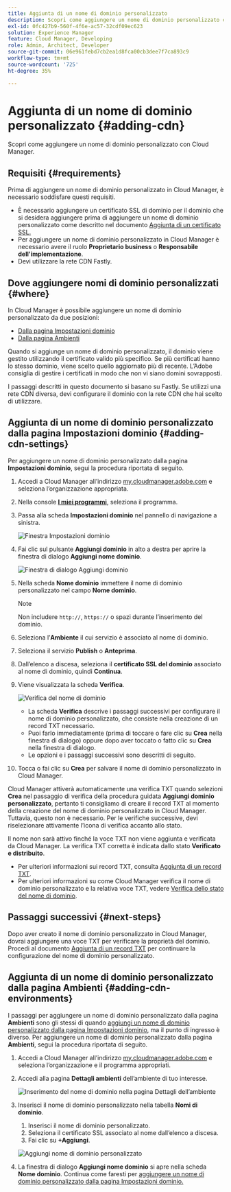 ```yaml
---
title: Aggiunta di un nome di dominio personalizzato
description: Scopri come aggiungere un nome di dominio personalizzato con Cloud Manager.
exl-id: 0fc427b9-560f-4f6e-ac57-32cdf09ec623
solution: Experience Manager
feature: Cloud Manager, Developing
role: Admin, Architect, Developer
source-git-commit: 06e961febd7cb2ea1d8fca00cb3dee7f7ca893c9
workflow-type: tm+mt
source-wordcount: '725'
ht-degree: 35%

---
```



# Aggiunta di un nome di dominio personalizzato {#adding-cdn}

Scopri come aggiungere un nome di dominio personalizzato con Cloud Manager.

## Requisiti {#requirements}

Prima di aggiungere un nome di dominio personalizzato in Cloud Manager, è necessario soddisfare questi requisiti.

* È necessario aggiungere un certificato SSL di dominio per il dominio che si desidera aggiungere prima di aggiungere un nome di dominio personalizzato come descritto nel documento [Aggiunta di un certificato SSL.](/help/implementing/cloud-manager/managing-ssl-certifications/add-ssl-certificate.md)
* Per aggiungere un nome di dominio personalizzato in Cloud Manager è necessario avere il ruolo **Proprietario business** o **Responsabile dell&#39;implementazione**.
* Devi utilizzare la rete CDN Fastly.

## Dove aggiungere nomi di dominio personalizzati {#where}

In Cloud Manager è possibile aggiungere un nome di dominio personalizzato da due posizioni:

* [Dalla pagina Impostazioni dominio](#adding-cdn-settings)
* [Dalla pagina Ambienti](#adding-cdn-environments)

Quando si aggiunge un nome di dominio personalizzato, il dominio viene gestito utilizzando il certificato valido più specifico. Se più certificati hanno lo stesso dominio, viene scelto quello aggiornato più di recente. L’Adobe consiglia di gestire i certificati in modo che non vi siano domini sovrapposti.

I passaggi descritti in questo documento si basano su Fastly. Se utilizzi una rete CDN diversa, devi configurare il dominio con la rete CDN che hai scelto di utilizzare.

## Aggiunta di un nome di dominio personalizzato dalla pagina Impostazioni dominio {#adding-cdn-settings}

Per aggiungere un nome di dominio personalizzato dalla pagina **Impostazioni dominio**, segui la procedura riportata di seguito.

1. Accedi a Cloud Manager all’indirizzo [my.cloudmanager.adobe.com](https://my.cloudmanager.adobe.com/) e seleziona l’organizzazione appropriata.

1. Nella console **[I miei programmi](/help/implementing/cloud-manager/navigation.md#my-programs)**, seleziona il programma.

1. Passa alla scheda **Impostazioni dominio** nel pannello di navigazione a sinistra.

   ![Finestra Impostazioni dominio](/help/implementing/cloud-manager/assets/cdn/cdn-create.png)

1. Fai clic sul pulsante **Aggiungi dominio** in alto a destra per aprire la finestra di dialogo **Aggiungi nome dominio**.

   ![Finestra di dialogo Aggiungi dominio](/help/implementing/cloud-manager/assets/cdn/add-cdn1.png)

1. Nella scheda **Nome dominio** immettere il nome di dominio personalizzato nel campo **Nome dominio**.

   >[!NOTE]
   >
   >Non includere `http://`, `https://` o spazi durante l’inserimento del dominio.

1. Seleziona l’**Ambiente** il cui servizio è associato al nome di dominio.

1. Seleziona il servizio **Publish** o **Anteprima**.

1. Dall’elenco a discesa, seleziona il **certificato SSL del dominio** associato al nome di dominio, quindi **Continua**.

1. Viene visualizzata la scheda **Verifica**.

   ![Verifica del nome di dominio](/help/implementing/cloud-manager/assets/cdn/cdn-create6.png)

   * La scheda **Verifica** descrive i passaggi successivi per configurare il nome di dominio personalizzato, che consiste nella creazione di un record TXT necessario.
   * Puoi farlo immediatamente (prima di toccare o fare clic su **Crea** nella finestra di dialogo) oppure dopo aver toccato o fatto clic su **Crea** nella finestra di dialogo.
   * Le opzioni e i passaggi successivi sono descritti di seguito.

1. Tocca o fai clic su **Crea** per salvare il nome di dominio personalizzato in Cloud Manager.

Cloud Manager attiverà automaticamente una verifica TXT quando selezioni **Crea** nel passaggio di verifica della procedura guidata **Aggiungi dominio personalizzato**, pertanto ti consigliamo di creare il record TXT al momento della creazione del nome di dominio personalizzato in Cloud Manager. Tuttavia, questo non è necessario. Per le verifiche successive, devi riselezionare attivamente l’icona di verifica accanto allo stato.

Il nome non sarà attivo finché la voce TXT non viene aggiunta e verificata da Cloud Manager. La verifica TXT corretta è indicata dallo stato **Verificato e distribuito**.

* Per ulteriori informazioni sui record TXT, consulta [Aggiunta di un record TXT](/help/implementing/cloud-manager/custom-domain-names/add-text-record.md).
* Per ulteriori informazioni su come Cloud Manager verifica il nome di dominio personalizzato e la relativa voce TXT, vedere [Verifica dello stato del nome di dominio](/help/implementing/cloud-manager/custom-domain-names/check-domain-name-status.md).

## Passaggi successivi {#next-steps}

Dopo aver creato il nome di dominio personalizzato in Cloud Manager, dovrai aggiungere una voce TXT per verificare la proprietà del dominio. Procedi al documento [Aggiunta di un record TXT](/help/implementing/cloud-manager/custom-domain-names/add-text-record.md) per continuare la configurazione del nome di dominio personalizzato.

## Aggiunta di un nome di dominio personalizzato dalla pagina Ambienti {#adding-cdn-environments}

I passaggi per aggiungere un nome di dominio personalizzato dalla pagina **Ambienti** sono gli stessi di quando [aggiungi un nome di dominio personalizzato dalla pagina Impostazioni dominio,](#adding-cdn-settings) ma il punto di ingresso è diverso. Per aggiungere un nome di dominio personalizzato dalla pagina **Ambienti**, segui la procedura riportata di seguito.

1. Accedi a Cloud Manager all’indirizzo [my.cloudmanager.adobe.com](https://my.cloudmanager.adobe.com/) e seleziona l’organizzazione e il programma appropriati.

1. Accedi alla pagina **Dettagli ambienti** dell’ambiente di tuo interesse.

   ![Inserimento del nome di dominio nella pagina Dettagli dell’ambiente](/help/implementing/cloud-manager/assets/cdn/cdn-create4.png)

1. Inserisci il nome di dominio personalizzato nella tabella **Nomi di dominio**.

   1. Inserisci il nome di dominio personalizzato.
   1. Seleziona il certificato SSL associato al nome dall’elenco a discesa.
   1. Fai clic su **+Aggiungi**.

   ![Aggiungi nome di dominio personalizzato](/help/implementing/cloud-manager/assets/cdn/cdn-create3.png)

1. La finestra di dialogo **Aggiungi nome dominio** si apre nella scheda **Nome dominio**. Continua come faresti per [aggiungere un nome di dominio personalizzato dalla pagina Impostazioni dominio.](#adding-cdn-settings)
